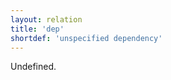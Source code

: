 ```yaml
---
layout: relation
title: 'dep'
shortdef: 'unspecified dependency'
---
```


Undefined.
<!-- Interlanguage links updated Út zář 29 18:41:18 CEST 2020 -->
